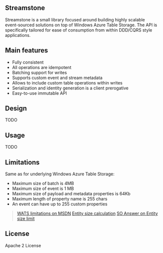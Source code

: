 ## Streamstone

Streamstone is a small library focused around building highly scalable event-sourced solutions on top of Windows Azure Table Storage. The API is specifically tailored for ease of consumption from within DDD/CQRS style applications.   

## Main features

+ Fully consistent
+ All operations are idempotent
+ Batching support for writes
+ Supports custom event and stream metadata
+ Allows to include custom table operations within writes 
+ Serialization and identity generation is a client prerogative
+ Easy-to-use immutable API

## Design

TODO

## Usage

TODO

## Limitations

Same as for underlying Windows Azure Table Storage:
- Maximum size of batch is 4MB
- Maximum size of event is 1 MB
- Maximum size of payload and metadata properties is 64Kb 
- Maximum length of property name is 255 chars
- An event can have up to 255 custom properties

> [WATS limitations on MSDN](http://msdn.microsoft.com/en-us/library/azure/dd179338.aspx)
> [Entity size calculation](http://blogs.msdn.com/b/avkashchauhan/archive/2011/11/30/how-the-size-of-an-entity-is-caclulated-in-windows-azure-table-storage.aspx)
> [SO Answer on Entity size limit](http://stackoverflow.com/a/8967266/1188209)

## License

Apache 2 License